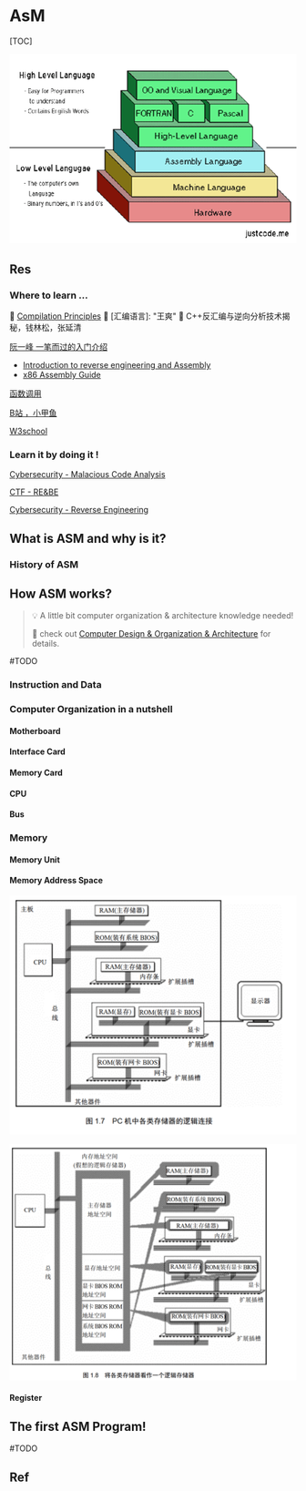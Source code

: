 # AsM

[TOC]

![](../../../../Assets/Pics/Pasted%20image%2020230227223106.png)

## Res
### Where to learn ...
🏫 [Compilation Principles](../../Compilation/Compilation.md)
📖 [汇编语言]: "王爽"
📖 C++反汇编与逆向分析技术揭秘，钱林松，张延清

[阮一峰 一笔而过的入门介绍](http://www.ruanyifeng.com/blog/2018/01/assembly-language-primer.html)
- [Introduction to reverse engineering and Assembly](https://kakaroto.homelinux.net/2017/11/introduction-to-reverse-engineering-and-assembly/)
- [x86 Assembly Guide](https://www.cs.virginia.edu/~evans/cs216/guides/x86.html)

[函数调用](https://zhuanlan.zhihu.com/p/24129384)

[B站 ，小甲鱼](https://www.bilibili.com/video/BV1zW411n79C?share_source=copy_web)

[W3school](https://www.w3cschool.cn/assembly/assembly-establish.html)

### Learn it by doing it !

[Cybersecurity - Malacious Code Analysis](../../../CyberSecurity/🥇%20Best%20Practice/👣%20Malacious%20Code%20Analysis/Malacious%20Code%20Analysis.md)

[CTF - RE&BE](../../../CyberSecurity/👻%20CTF/RE&BE/RE&BE.md)

[Cybersecurity - Reverse Engineering](../../../CyberSecurity/🥇%20Best%20Practice/Reverse%20Engineering/Reverse%20Engineering.md)



## What is ASM and why is it?
### History of ASM



## How ASM works?

>💡 A little bit computer organization & architecture knowledge needed!
>
>🔗 check out [Computer Design & Organization & Architecture](../../Computer%20System/Computer%20Design%20&%20Organization%20&%20Architecture/Computer%20Design%20&%20Organization%20&%20Architecture.md) for details.

#TODO 

### Instruction and Data


### Computer Organization in a nutshell
#### Motherboard

#### Interface Card

#### Memory Card

#### CPU

#### Bus


### Memory
#### Memory Unit

#### Memory Address Space
![](../../../../Assets/Pics/Screenshot%202023-03-01%20at%2011.08.01%20AM.png)

![](../../../../Assets/Pics/Screenshot%202023-03-01%20at%2011.08.25%20AM.png)

#### Register


## The first ASM Program!
#TODO 


## Ref


